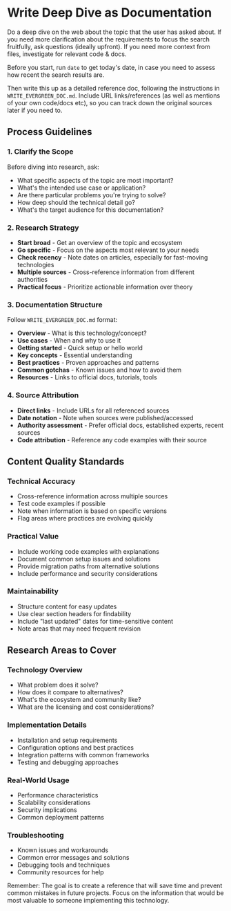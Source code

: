 # Write Deep Dive as Documentation

Do a deep dive on the web about the topic that the user has asked about. If you need more clarification about the requirements to focus the search fruitfully, ask questions (ideally upfront). If you need more context from files, investigate for relevant code & docs.

Before you start, run `date` to get today's date, in case you need to assess how recent the search results are.

Then write this up as a detailed reference doc, following the instructions in `WRITE_EVERGREEN_DOC.md`. Include URL links/references (as well as mentions of your own code/docs etc), so you can track down the original sources later if you need to.

## Process Guidelines

### 1. Clarify the Scope
Before diving into research, ask:
- What specific aspects of the topic are most important?
- What's the intended use case or application?
- Are there particular problems you're trying to solve?
- How deep should the technical detail go?
- What's the target audience for this documentation?

### 2. Research Strategy
- **Start broad** - Get an overview of the topic and ecosystem
- **Go specific** - Focus on the aspects most relevant to your needs
- **Check recency** - Note dates on articles, especially for fast-moving technologies
- **Multiple sources** - Cross-reference information from different authorities
- **Practical focus** - Prioritize actionable information over theory

### 3. Documentation Structure
Follow `WRITE_EVERGREEN_DOC.md` format:
- **Overview** - What is this technology/concept?
- **Use cases** - When and why to use it
- **Getting started** - Quick setup or hello world
- **Key concepts** - Essential understanding
- **Best practices** - Proven approaches and patterns
- **Common gotchas** - Known issues and how to avoid them
- **Resources** - Links to official docs, tutorials, tools

### 4. Source Attribution
- **Direct links** - Include URLs for all referenced sources
- **Date notation** - Note when sources were published/accessed
- **Authority assessment** - Prefer official docs, established experts, recent sources
- **Code attribution** - Reference any code examples with their source

## Content Quality Standards

### Technical Accuracy
- Cross-reference information across multiple sources
- Test code examples if possible
- Note when information is based on specific versions
- Flag areas where practices are evolving quickly

### Practical Value
- Include working code examples with explanations
- Document common setup issues and solutions
- Provide migration paths from alternative solutions
- Include performance and security considerations

### Maintainability
- Structure content for easy updates
- Use clear section headers for findability
- Include "last updated" dates for time-sensitive content
- Note areas that may need frequent revision

## Research Areas to Cover

### Technology Overview
- What problem does it solve?
- How does it compare to alternatives?
- What's the ecosystem and community like?
- What are the licensing and cost considerations?

### Implementation Details
- Installation and setup requirements
- Configuration options and best practices
- Integration patterns with common frameworks
- Testing and debugging approaches

### Real-World Usage
- Performance characteristics
- Scalability considerations
- Security implications
- Common deployment patterns

### Troubleshooting
- Known issues and workarounds
- Common error messages and solutions
- Debugging tools and techniques
- Community resources for help

Remember: The goal is to create a reference that will save time and prevent common mistakes in future projects. Focus on the information that would be most valuable to someone implementing this technology.